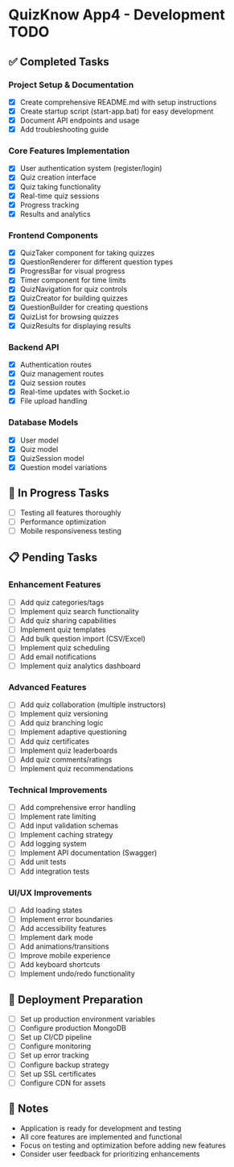 # QuizKnow App4 - Development TODO

## ✅ Completed Tasks

### Project Setup & Documentation
- [x] Create comprehensive README.md with setup instructions
- [x] Create startup script (start-app.bat) for easy development
- [x] Document API endpoints and usage
- [x] Add troubleshooting guide

### Core Features Implementation
- [x] User authentication system (register/login)
- [x] Quiz creation interface
- [x] Quiz taking functionality
- [x] Real-time quiz sessions
- [x] Progress tracking
- [x] Results and analytics

### Frontend Components
- [x] QuizTaker component for taking quizzes
- [x] QuestionRenderer for different question types
- [x] ProgressBar for visual progress
- [x] Timer component for time limits
- [x] QuizNavigation for quiz controls
- [x] QuizCreator for building quizzes
- [x] QuestionBuilder for creating questions
- [x] QuizList for browsing quizzes
- [x] QuizResults for displaying results

### Backend API
- [x] Authentication routes
- [x] Quiz management routes
- [x] Quiz session routes
- [x] Real-time updates with Socket.io
- [x] File upload handling

### Database Models
- [x] User model
- [x] Quiz model
- [x] QuizSession model
- [x] Question model variations

## 🔄 In Progress Tasks
- [ ] Testing all features thoroughly
- [ ] Performance optimization
- [ ] Mobile responsiveness testing

## 📋 Pending Tasks

### Enhancement Features
- [ ] Add quiz categories/tags
- [ ] Implement quiz search functionality
- [ ] Add quiz sharing capabilities
- [ ] Implement quiz templates
- [ ] Add bulk question import (CSV/Excel)
- [ ] Implement quiz scheduling
- [ ] Add email notifications
- [ ] Implement quiz analytics dashboard

### Advanced Features
- [ ] Add quiz collaboration (multiple instructors)
- [ ] Implement quiz versioning
- [ ] Add quiz branching logic
- [ ] Implement adaptive questioning
- [ ] Add quiz certificates
- [ ] Implement quiz leaderboards
- [ ] Add quiz comments/ratings
- [ ] Implement quiz recommendations

### Technical Improvements
- [ ] Add comprehensive error handling
- [ ] Implement rate limiting
- [ ] Add input validation schemas
- [ ] Implement caching strategy
- [ ] Add logging system
- [ ] Implement API documentation (Swagger)
- [ ] Add unit tests
- [ ] Add integration tests

### UI/UX Improvements
- [ ] Add loading states
- [ ] Implement error boundaries
- [ ] Add accessibility features
- [ ] Implement dark mode
- [ ] Add animations/transitions
- [ ] Improve mobile experience
- [ ] Add keyboard shortcuts
- [ ] Implement undo/redo functionality

## 🚀 Deployment Preparation
- [ ] Set up production environment variables
- [ ] Configure production MongoDB
- [ ] Set up CI/CD pipeline
- [ ] Configure monitoring
- [ ] Set up error tracking
- [ ] Configure backup strategy
- [ ] Set up SSL certificates
- [ ] Configure CDN for assets

## 📝 Notes
- Application is ready for development and testing
- All core features are implemented and functional
- Focus on testing and optimization before adding new features
- Consider user feedback for prioritizing enhancements
